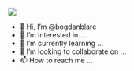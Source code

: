 ![](https://komarev.com/ghpvc/?username=bogdanblare&color=blue)

- 👋 Hi, I’m @bogdanblare
- 👀 I’m interested in ...
- 🌱 I’m currently learning ...
- 💞️ I’m looking to collaborate on ...
- 📫 How to reach me ...

<!---
bogdanblare/bogdanblare is a ✨ special ✨ repository because its `README.md` (this file) appears on your GitHub profile.
You can click the Preview link to take a look at your changes.
--->
